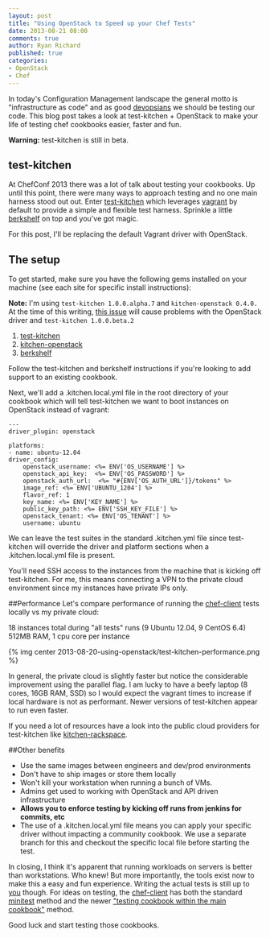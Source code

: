```yaml
---
layout: post
title: "Using OpenStack to Speed up your Chef Tests"
date: 2013-08-21 08:00
comments: true
author: Ryan Richard
published: true
categories: 
- OpenStack
- Chef
---
```

In today's Configuration Management landscape the general motto is "infrastructure as code" and as good [devopsians](http://www.youtube.com/watch?v=Md1MDHroXGU) we should be testing our code. This blog post takes a look at test-kitchen + OpenStack to make your life of testing chef cookbooks easier, faster and fun.<!-- more -->

**Warning:** test-kitchen is still in beta.

## test-kitchen
At ChefConf 2013 there was a lot of talk about testing your cookbooks. Up until this point, there were many ways to approach testing and no one main harness stood out out. Enter [test-kitchen](https://github.com/opscode/test-kitchen) which leverages [vagrant](http://www.vagrantup.com/) by default to provide a simple and flexible test harness. Sprinkle a little [berkshelf](http://berkshelf.com/) on top and you've got magic.

For this post, I'll be replacing the default Vagrant driver with OpenStack.

## The setup
To get started, make sure you have the following gems installed on your machine (see each site for specific install instructions):

**Note:** I'm using `test-kitchen 1.0.0.alpha.7` and `kitchen-openstack 0.4.0.` At the time of this writing, [this issue](https://github.com/opscode/test-kitchen/commit/d1f3134181bce6467f21c00726c03d6c0ba43674) will cause problems with the OpenStack driver and `test-kitchen 1.0.0.beta.2`

1. [test-kitchen](https://github.com/opscode/test-kitchen)
1. [kitchen-openstack](https://github.com/RoboticCheese/kitchen-openstack)
1. [berkshelf](https://github.com/RiotGames/berkshelf)

Follow the test-kitchen and berkshelf instructions if you're looking to add support to an existing cookbook.

Next, we'll add a .kitchen.local.yml file in the root directory of your cookbook which will tell test-kitchen we want to boot instances on OpenStack instead of vagrant:

    ---
	driver_plugin: openstack

	platforms:
	- name: ubuntu-12.04
  	driver_config:
    	openstack_username: <%= ENV['OS_USERNAME'] %>
    	openstack_api_key:  <%= ENV['OS_PASSWORD'] %>
    	openstack_auth_url:  <%= "#{ENV['OS_AUTH_URL']}/tokens" %>
    	image_ref: <%= ENV['UBUNTU_1204'] %>
    	flavor_ref: 1
    	key_name: <%= ENV['KEY_NAME'] %>
    	public_key_path: <%= ENV['SSH_KEY_FILE'] %>
    	openstack_tenant: <%= ENV['OS_TENANT'] %>
    	username: ubuntu

We can leave the test suites in the standard .kitchen.yml file since test-kitchen will override the driver and platform sections when a .kitchen.local.yml file is present.

You'll need SSH access to the instances from the machine that is kicking off test-kitchen. For me, this means connecting a VPN to the private cloud environment since my instances have private IPs only.

##Performance
Let's compare performance of running the [chef-client](https://github.com/opscode-cookbooks/chef-client) tests locally vs my private cloud:

18 instances total during "all tests" runs (9 Ubuntu 12.04, 9 CentOS 6.4)
512MB RAM, 1 cpu core per instance

{% img center 2013-08-20-using-openstack/test-kitchen-performance.png %}

In general, the private cloud is slightly faster but notice the considerable improvement using the parallel flag. I am lucky to have a beefy laptop (8 cores, 16GB RAM, SSD) so I would expect the vagrant times to increase if local hardware is not as performant. Newer versions of test-kitchen appear to run even faster.

If you need a lot of resources have a look into the public cloud providers for test-kitchen like [kitchen-rackspace](https://github.com/RoboticCheese/kitchen-rackspace).

##Other benefits

 - Use the same images between engineers and dev/prod environments
 - Don't have to ship images or store them locally
 - Won't kill your workstation when running a bunch of VMs.
 - Admins get used to working with OpenStack and API driven infrastructure
 - **Allows you to enforce testing by kicking off runs from jenkins for commits, etc**
 - The use of a .kitchen.local.yml file means you can apply your specific driver without impacting a community cookbook. We use a separate branch for this and checkout the specific local file before starting the test.

In closing, I think it's apparent that running workloads on servers is better than workstations. Who knew! But more importantly, the tools exist now to make this a easy and fun experience. Writing the actual tests is still up to [you](http://devopsreactions.tumblr.com/post/52368854242/writing-unit-tests) though. 
For ideas on testing, the [chef-client](https://github.com/opscode-cookbooks/chef-client) has both the standard [minitest](https://github.com/opscode-cookbooks/chef-client/tree/master/files/default/tests/minitest) method and the newer ["testing cookbook within the main cookbook"](https://github.com/opscode-cookbooks/chef-client/tree/master/test/cookbooks/chef-client_test) method.

Good luck and start testing those cookbooks.